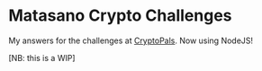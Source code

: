 # Matasano Crypto Challenges 

My answers for the challenges at [CryptoPals](http://cryptopals.com/). Now using NodeJS!

[NB: this is a WIP]